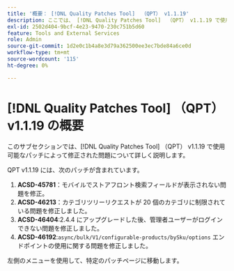 ```yaml
---
title: '概要： [!DNL Quality Patches Tool]  （QPT） v1.1.19'
description: ここでは、 [!DNL Quality Patches Tool]  （QPT） v1.1.19 で使用可能なパッチによって修正された問題について詳しく説明します。
exl-id: 2502d404-9bcf-4e23-9470-230c751b5d60
feature: Tools and External Services
role: Admin
source-git-commit: 1d2e0c1b4a8e3d79a362500ee3ec7bde84a6ce0d
workflow-type: tm+mt
source-wordcount: '115'
ht-degree: 0%

---
```


# [!DNL Quality Patches Tool] （QPT） v1.1.19 の概要

このサブセクションでは、[!DNL Quality Patches Tool] （QPT） v1.1.19 で使用可能なパッチによって修正された問題について詳しく説明します。

QPT v1.1.19 には、次のパッチが含まれています。

1. **ACSD-45781**：モバイルでストアフロント検索フィールドが表示されない問題を修正。
1. **ACSD-46213**：カテゴリツリーリクエストが 20 個のカテゴリに制限されている問題を修正しました。
1. **ACSD-46404**:2.4.4 にアップグレードした後、管理者ユーザーがログインできない問題を修正しました。
1. **ACSD-46192**:`async/bulk/V1/configurable-products/bySku/options` エンドポイントの使用に関する問題を修正しました。

左側のメニューを使用して、特定のパッチページに移動します。
